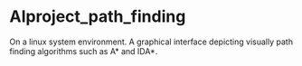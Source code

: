 # AIproject_path_finding
On a linux system environment. A graphical interface depicting visually path finding algorithms such as A* and IDA*.
